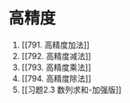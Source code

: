 # 高精度
1. [[791. 高精度加法]]
2. [[792. 高精度减法]]
3. [[793. 高精度乘法]]
4. [[794. 高精度除法]]
5. [[习题2.3 数列求和-加强版]]

